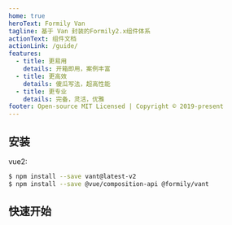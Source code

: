 ```yaml
---
home: true
heroText: Formily Van
tagline: 基于 Van 封装的Formily2.x组件体系
actionText: 组件文档
actionLink: /guide/
features:
  - title: 更易用
    details: 开箱即用，案例丰富
  - title: 更高效
    details: 傻瓜写法，超高性能
  - title: 更专业
    details: 完备，灵活，优雅
footer: Open-source MIT Licensed | Copyright © 2019-present
---
```


## 安装

vue2:

```bash
$ npm install --save vant@latest-v2
$ npm install --save @vue/composition-api @formily/vant
```

## 快速开始

<dumi-previewer demoPath="index" :collapsed="false" />
